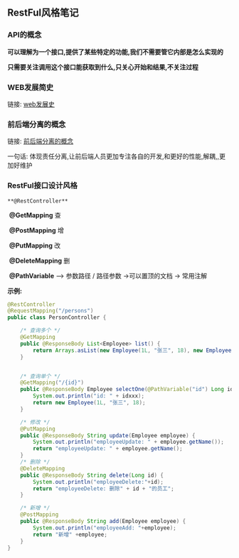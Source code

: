 ## RestFul风格笔记



### API的概念

​		**可以理解为一个接口,提供了某些特定的功能,我们不需要管它内部是怎么实现的**

**只需要关注调用这个接口能获取到什么,只关心开始和结果,不关注过程**



### WEB发展简史

链接: [web发展史](https://blog.csdn.net/katol/article/details/89192950)



### 前后端分离的概念

链接:  [前后端分离的概念](https://www.cnblogs.com/yanggb/p/10828830.html)

一句话:  体现责任分离,让前后端人员更加专注各自的开发,和更好的性能,解耦,,更加好维护



### **RestFul接口设计风格**



 	**@RestController**		     

​						**@GetMapping** 			 查

​						**@PostMapping**			增

​						**@PutMapping**			  改

​						**@DeleteMapping**		删



​    **@PathVariable**   -->  参数路径  / 路径参数  ->可以置顶的文档  ->  常用注解



**示例:** 

```java
@RestController
@RequestMapping("/persons")
public class PersonController {

    /* 查询多个 */
    @GetMapping
    public @ResponseBody List<Employee> list() {
        return Arrays.asList(new Employee(1L, "张三", 18), new Employee(2L, "李四", 20));
    }


    /* 查询单个 */
    @GetMapping("/{id}")
    public @ResponseBody Employee selectOne(@PathVariable("id") Long idxxx) {
        System.out.println("id: " + idxxx);
        return new Employee(1L, "张三", 18);
    }

    /* 修改 */
    @PutMapping
    public @ResponseBody String update(Employee employee) {
        System.out.println("employeeUpdate: " + employee.getName());
        return "employeeUpdate: " + employee.getName();
    }
    /* 删除 */
    @DeleteMapping
    public @ResponseBody String delete(Long id) {
        System.out.println("employeeDelete:"+id);
        return "employeeDelete: 删除" + id + "的员工";
    }

    /* 新增 */
    @PostMapping
    public @ResponseBody String add(Employee employee) {
        System.out.println("employeeAdd: "+employee);
        return "新增" +employee;
    }
}

```

